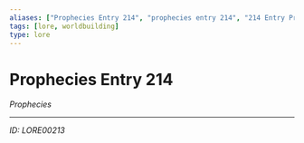 ```yaml
---
aliases: ["Prophecies Entry 214", "prophecies entry 214", "214 Entry Prophecies"]
tags: [lore, worldbuilding]
type: lore
---
```


# Prophecies Entry 214

*Prophecies*

---
*ID: LORE00213*